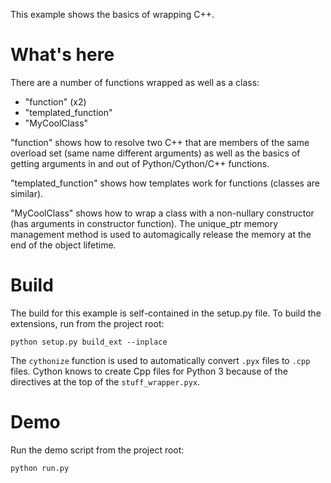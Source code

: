 This example shows the basics of wrapping C++.

# What's here

There are a number of functions wrapped as well as a class:
- "function" (x2)
- "templated_function"
- "MyCoolClass"

"function" shows how to resolve two C++ that are members of the same overload set (same name different arguments) as well as the basics of getting arguments in and out of Python/Cython/C++ functions.

"templated_function" shows how templates work for functions (classes are similar).

"MyCoolClass" shows how to wrap a class with a non-nullary constructor (has arguments in constructor function).  The unique_ptr memory management method is used to automagically release the memory at the end of the object lifetime.

# Build

The build for this example is self-contained in the setup.py file.  To build the extensions, run from the project root:

    python setup.py build_ext --inplace

The `cythonize` function is used to automatically convert `.pyx` files to `.cpp` files.  Cython knows to create Cpp files for Python 3 because of the directives at the top of the `stuff_wrapper.pyx`.

# Demo

Run the demo script from the project root:

    python run.py